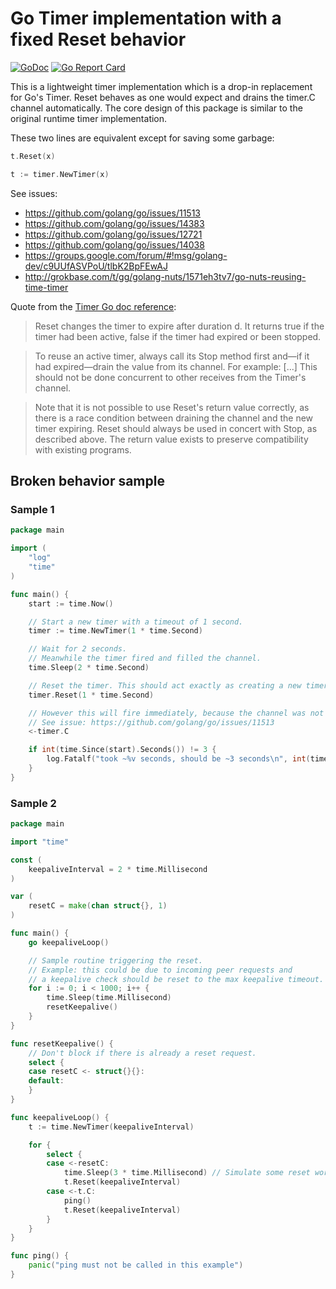 # Go Timer implementation with a fixed Reset behavior

[![GoDoc](https://godoc.org/github.com/desertbit/timer?status.svg)](https://godoc.org/github.com/desertbit/timer)
[![Go Report Card](https://goreportcard.com/badge/github.com/desertbit/timer)](https://goreportcard.com/report/github.com/desertbit/timer)

This is a lightweight timer implementation which is a drop-in replacement for
Go's Timer. Reset behaves as one would expect and drains the timer.C channel automatically.
The core design of this package is similar to the original runtime timer implementation.

These two lines are equivalent except for saving some garbage:

```go
t.Reset(x)

t := timer.NewTimer(x)
```

See issues:
- https://github.com/golang/go/issues/11513
- https://github.com/golang/go/issues/14383
- https://github.com/golang/go/issues/12721
- https://github.com/golang/go/issues/14038
- https://groups.google.com/forum/#!msg/golang-dev/c9UUfASVPoU/tlbK2BpFEwAJ
- http://grokbase.com/t/gg/golang-nuts/1571eh3tv7/go-nuts-reusing-time-timer

Quote from the [Timer Go doc reference](https://golang.org/pkg/time/#Timer):

>Reset changes the timer to expire after duration d.
It returns true if the timer had been active, false if the timer had
expired or been stopped.

> To reuse an active timer, always call its Stop method first and—if it had
expired—drain the value from its channel. For example: [...]
This should not be done concurrent to other receives from the Timer's channel.

> Note that it is not possible to use Reset's return value correctly, as there
is a race condition between draining the channel and the new timer expiring.
Reset should always be used in concert with Stop, as described above.
The return value exists to preserve compatibility with existing programs.

## Broken behavior sample

### Sample 1

```go
package main

import (
    "log"
    "time"
)

func main() {
	start := time.Now()

	// Start a new timer with a timeout of 1 second.
	timer := time.NewTimer(1 * time.Second)

	// Wait for 2 seconds.
	// Meanwhile the timer fired and filled the channel.
	time.Sleep(2 * time.Second)

	// Reset the timer. This should act exactly as creating a new timer.
	timer.Reset(1 * time.Second)

	// However this will fire immediately, because the channel was not drained.
	// See issue: https://github.com/golang/go/issues/11513
	<-timer.C

	if int(time.Since(start).Seconds()) != 3 {
		log.Fatalf("took ~%v seconds, should be ~3 seconds\n", int(time.Since(start).Seconds()))
	}
}
```

### Sample 2

```go
package main

import "time"

const (
	keepaliveInterval = 2 * time.Millisecond
)

var (
	resetC = make(chan struct{}, 1)
)

func main() {
	go keepaliveLoop()

	// Sample routine triggering the reset.
	// Example: this could be due to incoming peer requests and
	// a keepalive check should be reset to the max keepalive timeout.
	for i := 0; i < 1000; i++ {
		time.Sleep(time.Millisecond)
		resetKeepalive()
	}
}

func resetKeepalive() {
	// Don't block if there is already a reset request.
	select {
	case resetC <- struct{}{}:
	default:
	}
}

func keepaliveLoop() {
	t := time.NewTimer(keepaliveInterval)

	for {
		select {
		case <-resetC:
			time.Sleep(3 * time.Millisecond) // Simulate some reset work...
			t.Reset(keepaliveInterval)
		case <-t.C:
			ping()
			t.Reset(keepaliveInterval)
		}
	}
}

func ping() {
	panic("ping must not be called in this example")
}
```
